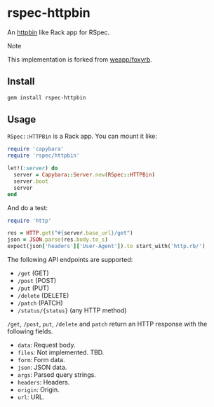 # rspec-httpbin

An [httpbin](https://github.com/postmanlabs/httpbin) like Rack app for RSpec.

> [!NOTE]
> This implementation is forked from [weapp/foxyrb](https://github.com/weapp/foxyrb/).

## Install

```bash
gem install rspec-httpbin
```

## Usage

`RSpec::HTTPBin` is a Rack app. You can mount it like:

```rb
require 'capybara'
require 'rspec/httpbin'

let!(:server) do
  server = Capybara::Server.new(RSpec::HTTPBin)
  server.boot
  server
end
```

And do a test:

```rb
require 'http'

res = HTTP.get("#{server.base_url}/get")
json = JSON.parse(res.body.to_s)
expect(json['headers']['User-Agent']).to start_with('http.rb/')
```

The following API endpoints are supported:

- `/get` (GET)
- `/post` (POST)
- `/put` (PUT)
- `/delete` (DELETE)
- `/patch` (PATCH)
- `/status/{status}` (any HTTP method)

`/get`, `/post`, `put`, `/delete` and `patch` return an HTTP response with the following fields.

- `data`: Request body.
- `files`: Not implemented. TBD.
- `form`: Form data.
- `json`: JSON data.
- `args`: Parsed query strings.
- `headers`: Headers.
- `origin`: Origin.
- `url`: URL.
